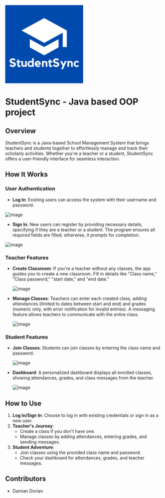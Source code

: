 
<img src="src/main/resources/com/example/studentsync/icons/bothBlueBG.png" width="250" height="250">

# StudentSync - Java based OOP project

## Overview

StudentSync is a Java-based School Management System that brings teachers and students together to effortlessly manage and track their scholarly activities. Whether you're a teacher or a student, StudentSync offers a user-friendly interface for seamless interaction.

## How It Works

### User Authentication

- **Log In**: Existing users can access the system with their username and password.
  
![image](https://github.com/doriandamian/StudentSync/assets/134055215/a9362e56-ea19-4fa0-982d-96d68ff81be5)


- **Sign In**: New users can register by providing necessary details, specifying if they are a teacher or a student. The program ensures all required fields are filled; otherwise, it prompts for completion.
  
![image](https://github.com/doriandamian/StudentSync/assets/134055215/1dc85907-39bc-43b8-803a-f4e46c74a931)



### Teacher Features

- **Create Classroom**: If you're a teacher without any classes, the app guides you to create a new classroom. Fill in details like "Class name," "Class password," "start date," and "end date."

  ![image](https://github.com/doriandamian/StudentSync/assets/134055215/78ee58e5-5d9e-4497-b083-71042ff7a642)



- **Manage Classes**: Teachers can enter each created class, adding attendances (limited to dates between start and end) and grades (numeric only, with error notification for invalid entries). A messaging feature allows teachers to communicate with the entire class.

  ![image](https://github.com/doriandamian/StudentSync/assets/134055215/da1bbfed-d0a5-41a5-91a9-e836e0e24bbe)



### Student Features

- **Join Classes**: Students can join classes by entering the class name and password.

  ![image](https://github.com/doriandamian/StudentSync/assets/134055215/4dd8d699-001b-4754-ba99-5875ef98df68)


- **Dashboard**: A personalized dashboard displays all enrolled classes, showing attendances, grades, and class messages from the teacher.

  ![image](https://github.com/doriandamian/StudentSync/assets/134055215/7421dfd5-226a-4d22-a880-ecd969a08115)


## How to Use

1. **Log In/Sign In**: Choose to log in with existing credentials or sign in as a new user.
2. **Teacher's Journey**:
   - Create a class if you don't have one.
   - Manage classes by adding attendances, entering grades, and sending messages.
3. **Student Adventure**:
   - Join classes using the provided class name and password.
   - Check your dashboard for attendances, grades, and teacher messages.

## Contributors

- Damian Dorian
